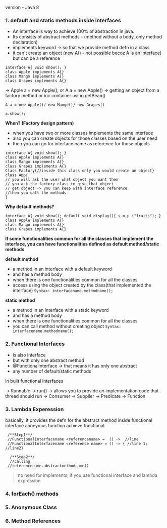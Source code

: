 version  - Java 8

### 1. default and static methods inside interfaces

- An interface is way to achieve 100% of abstraction in java.
- Its consists of abstract methods - (method without a body, only method declaration)
- implements keyword -> so that we provide method defn in a class
- it can't create an object (new A() - not possible becoz A is an interface) but can be a reference

```
interface A{ void show(); }
class Apple implements A{}
class Mango implements A{}
class Grapes implements A{}
```
-> Apple a = new Apple(); or  A a = new Apple()
-> getting an object from a factory method or ioc container using getBean()

```
A a = new Apple()/ new Mango()/ new Grapes()

a.show();

```
**When? (Factory design pattern)**

- when you have  two or more classes implements the same interface
- also you can create objects for those classes based on the user need
- then you can go for interface name as reference  for those objects
```
interface A{ void show(); }
class Apple implements A{}
class Mango implements A{}
class Grapes implements A{}
Class Factory{//inside this class only you would create an object}
class App{
// you will ask the user what object you want then
// you ask the factory class to give that object
// get object -> you can keep with interface reference
//then you call the methods
}
```

**Why default methods?**

```
interface A{ void show(); default void display(){ s.o.p ("fruits"); }
class Apple implements A{}
class Mango implements A{}
class Grapes implements A{}
```
**If some functionalities common for all the classes that implement the interface, you can have functionalities defined as default method/static methods**


**default method**

- a method in an interface with a default keyword 
- and has a method body
- when there is one functionalities common for all the classes 
- access using the object created by the class(that implemented the interface)
`Syntax: interfacename.methodname();`

**static method**

- a method in an interface with a static keyword 
- and has a method body
- when there is one functionalities common for all the classes 
- you can call method without creating object
`Syntax: interfacename.methodname();`

### 2. Functional Interfaces

- is also interface
- but with only one abstract method
- @FunctionalInterface -> that means it has only one abstract
- any number of default/static methods

in built functional interfaces

-> Runnable -> run() -> allows you to provide an implementation code that thread should run
-> Consumer
-> Suppiler
-> Predicate
-> Function

### 3. Lambda Experession

basically, it provides the defn for the abstract method inside functional interface
anonymus function
achieve functional 

```
 /**Step1**/
 //FunctionalInterfacename <referencename> =  () ->  //line
 //FunctionalInterfacename <reference name> = () -> { //line 1; //line2}
	   
  /**Step2**/
  //calling 
 //referencename.abstractmethodname()
```
> no need for implements, if you use functional interface and lambda expression

### 4. forEach() methods


### 5. Anonymous Class
### 6. Method References

